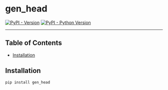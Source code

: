 # gen_head

[![PyPI - Version](https://img.shields.io/pypi/v/gen_head.svg)](https://pypi.org/project/gen_head)
[![PyPI - Python Version](https://img.shields.io/pypi/pyversions/gen_head.svg)](https://pypi.org/project/gen_head)

-----

## Table of Contents

- [Installation](#installation)

## Installation

```console
pip install gen_head
```